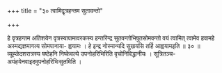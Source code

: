 +++
title = "३० त्वामिद्वृत्रहन्तम सुतावन्तो"

+++

हे वृत्रहन्तम अतिशयेन वृत्रस्यापामावरकस्य हन्तरिन्द्र सुतवन्तोभिषुतसोमवन्तो वयं त्वामित् त्वामेव हवामहे अस्मद्यज्ञमागत्य सोमपानाया- ह्वयामः । हे इन्द्र नोस्मान्यदि सुखयसि तर्हि आह्वयामइति ॥ ३० ॥ व्यूह्ळेदशरात्रस्य षष्ठेहनि निष्केवल्ये उपनोहरिभिरिति वृचोनिविद्धानीयः । सूत्रितञ्च-अयंहयेनवाइदमुपनोहरिभिःसुतमिति ।